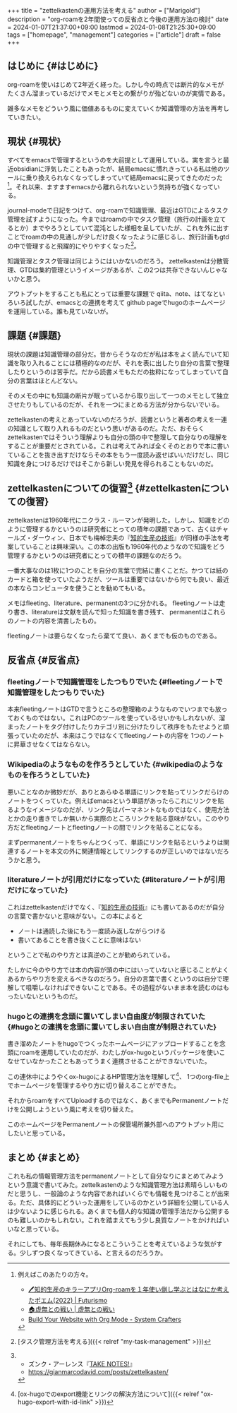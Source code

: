 +++
title = "zettelkastenの運用方法を考える"
author = ["Marigold"]
description = "org-roamを2年間使っての反省点と今後の運用方法の検討"
date = 2024-01-07T21:37:00+09:00
lastmod = 2024-01-08T21:25:30+09:00
tags = ["homepage", "management"]
categories = ["article"]
draft = false
+++

## はじめに {#はじめに}

org-roamを使いはじめて2年近く経った。しかし今の時点では断片的なメモがたくさん溜まっているだけでメモとメモとの繋がりが殆どないのが実情である。

雑多なメモをどういう風に価値あるものに変えていくか知識管理の方法を再考していきたい。


## 現状 {#現状}

すべてをemacsで管理するというのを大前提として運用している。実を言うと最近obsidianに浮気したこともあったが、結局emacsに慣れきっている私は他のツールに乗り換えられなくなってしまっていて結局emacsに戻ってきたのだった[^fn:1]。それ以来、ますますemacsから離れられないという気持ちが強くなっている。

journal-modeで日記をつけて、org-roamで知識管理、最近はGTDによるタスク管理を試すようになった。今まではroamの中でタスク管理（旅行の計画を立てるとか）までやろうとしていて混沌とした様相を呈していたが、これを外に出すことでroamの中の見通しが少しだけ良くなったように感じるし、旅行計画もgtdの中で管理すると飛躍的にやりやすくなった[^fn:2]。

知識管理とタスク管理は同じようにはいかないのだろう。
zettelkastenは分散管理、GTDは集約管理というイメージがあるが、この2つは共存できないんじゃないかと思う。

アウトプットをすることも私にとっては重要な課題で
qiita、note、はてなといろいろ試したが、emacsとの連携を考えて
github pageでhugoのホームページを運用している。誰も見ていないが。


## 課題 {#課題}

現状の課題は知識管理の部分だ。昔からそうなのだが私は本をよく読んでいて知識を取り入れることには積極的なのだが、それを表に出したり自分の言葉で整理したりというのは苦手だ。だから読書メモもただの抜粋になってしまっていて自分の言葉はほとんどない。

そのメモの中にも知識の断片が眠っているから取り出して一つのメモとして独立させたりもしているのだが、それを一つにまとめる方法が分からないでいる。

zettelkastenの考えとあっていないのだろうが、読書というと著者の考えを一連の知識として取り入れるものだという思いがあるのだ。ただ、おそらくzettelkastenではそういう理解よりも自分の頭の中で整理して自分なりの理解をすることが重要だとされている。これは考えてみれば全くそのとおりで本に書いていることを抜き出すだけならその本をもう一度読み返せばいいだけだし、同じ知識を身につけるだけではそこから新しい発見を得られることもないのだ。


## zettelkastenについての復習[^fn:3] {#zettelkastenについての復習}

zettelkastenは1960年代にニクラス・ルーマンが発明した。しかし、知識をどのように管理するかというのは研究者にとっての積年の課題であって、古くはチャールズ・ダーウィン、日本でも梅棹忠夫の『[知的生産の技術](http://www.amazon.co.jp/dp/4004150930)』が同様の手法を考案していることは興味深い。この本の出版も1960年代のようなので知識をどう管理するかというのは研究者にとっての積年の課題なのだろう。

一番大事なのは1枚に1つのことを自分の言葉で完結に書くことだ。かつては紙のカードと箱を使っていたようだが、ツールは重要ではないから何でも良い、最近の本ならコンピュータを使うことを勧めてもいる。

メモはfleeting、literature、permanentの3つに分かれる。
fleetingノートは走り書き、literatureは文献を読んで知った知識を書き残す、
permanentはこれらのノートの内容を清書したもの。

fleetingノートは要らなくなったら棄てて良い、あくまでも仮のものである。


## 反省点 {#反省点}


### fleetingノートで知識管理をしたつもりでいた {#fleetingノートで知識管理をしたつもりでいた}

本来fleetingノートはGTDで言うところの整理箱のようなものでいつまでも放っておくものではない。これはPCのツールを使っているせいかもしれないが、溜まったノートをタグ付けしたりカテゴリ別に分けたりして秩序をもたせようと頑張っていたのだが、本来はこうではなくてfleetingノートの内容を
1つのノートに昇華させなくてはならない。


### Wikipediaのようなものを作ろうとしていた {#wikipediaのようなものを作ろうとしていた}

悪いことなのか微妙だが、ありとあらゆる単語にリンクを貼ってリンクだらけのノートをつくっていた。例えばemacsという単語があったらこれにリンクを貼るようなイメージなのだが、リンク先はパーマネントなものではなく、使用方法とかの走り書きでしか無いから実際のところリンクを貼る意味がない。このやり方だとfleetingノートとfleetingノートの間でリンクを貼ることになる。

まずpermanentノートをちゃんとつくって、単語にリンクを貼るというよりは関連するノートを本文の外に関連情報としてリンクするのが正しいのではないだろうかと思う。


### literatureノートが引用だけになっていた {#literatureノートが引用だけになっていた}

これはzettelkastenだけでなく、『[知的生産の技術](http://www.amazon.co.jp/dp/4004150930)』にも書いてあるのだが自分の言葉で書かないと意味がない。この本によると

-   ノートは通読した後にもう一度読み返しながらつける
-   書いてあることを書き抜くことに意味はない

ということで私のやり方とは真逆のことが勧められている。

たしかに今のやり方では本の内容が頭の中にはいっていないと感じることがよくあるからやり方を変えるべきなのだろう。自分の言葉で書くというのは自分で理解して咀嚼しなければできないことである。その過程がないまま本を読むのはもったいないというものだ。


### hugoとの連携を念頭に置いてしまい自由度が制限されていた {#hugoとの連携を念頭に置いてしまい自由度が制限されていた}

書き溜めたノートをhugoでつくったホームページにアップロードすることを念頭にroamを運用していたのだが、わたしがox-hugoというパッケージを使いこなせていなかったこともあってうまく連携させることができないでいた。

この連休中にようやくox-hugoによるHP管理方法を理解して[^fn:4]、
1つのorg-file上でホームページを管理するやり方に切り替えることができた。

それからroamをすべてUploadするのではなく、あくまでもPermanentノートだけを公開しようという風に考えを切り替えた。

このホームページをPermanentノートの保管場所兼外部へのアウトプット用にしたいと思っている。


## まとめ {#まとめ}

これも私の情報管理方法をpermanentノートとして自分なりにまとめてみようという意識で書いてみた。zettelkastenのような知識管理方法は素晴らしいものだと思うし、一般論のような内容であればいくらでも情報を見つけることが出来る。ただ、具体的にどういった運用をしているのかという詳細を公開している人は少ないように感じられる。あくまでも個人的な知識の管理手法だから公開するのも難しいのかもしれない。これを踏まえてもう少し良質なノートをかければいいなと思っている。

それにしても、毎年長期休みになるとこういうことを考えているような気がする。少しずつ良くなってきている、と言えるのだろうか。

[^fn:1]: 例えばこのあたりの方々。

    -   [🖊知的生産のキラーアプリOrg-roamを１年使い倒し学ぶとはなにか考えたポエム(2022) | Futurismo](https://futurismo.biz/using-org-roam-one-year-2022/#da0388)
    -   [🏠虚無との戦い | 虚無との戦い](https://keido-dev.netlify.app/notes/)
    -   [Build Your Website with Org Mode - System Crafters](https://systemcrafters.net/publishing-websites-with-org-mode/building-the-site/)
[^fn:2]: [タスク管理方法を考える]({{< relref "my-task-management" >}})
[^fn:3]: -   ズンク・アーレンス『[TAKE NOTES!](https://www.amazon.co.jp/TAKE-NOTES-%E2%80%95%E2%80%95%E3%83%A1%E3%83%A2%E3%81%A7%E3%80%81%E3%81%82%E3%81%AA%E3%81%9F%E3%81%A0%E3%81%91%E3%81%AE%E3%82%A2%E3%82%A6%E3%83%88%E3%83%97%E3%83%83%E3%83%88%E3%81%8C%E8%87%AA%E7%84%B6%E3%81%AB%E3%81%A7%E3%81%8D%E3%82%8B%E3%82%88%E3%81%86%E3%81%AB%E3%81%AA%E3%82%8B-%E3%82%BA%E3%83%B3%E3%82%AF%E3%83%BB%E3%82%A2%E3%83%BC%E3%83%AC%E3%83%B3%E3%82%B9/dp/4296000411)』
    -   <https://gianmarcodavid.com/posts/zettelkasten/>
[^fn:4]: [ox-hugoでのexport機能とリンクの解決方法について]({{< relref "ox-hugo-export-with-id-link" >}})